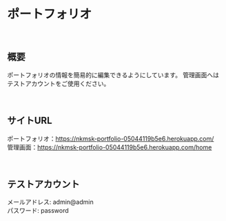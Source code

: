 # ポートフォリオ

<br>

## 概要
ポートフォリオの情報を簡易的に編集できるようにしています。
管理画面へはテストアカウントをご使用ください。  

<br>

## サイトURL
ポートフォリオ：https://nkmsk-portfolio-05044119b5e6.herokuapp.com/    
管理画面：https://nkmsk-portfolio-05044119b5e6.herokuapp.com/home  

<br>

## テストアカウント
メールアドレス: admin@admin  
パスワード: password
